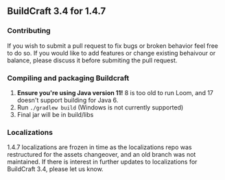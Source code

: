 ## BuildCraft 3.4 for 1.4.7

### Contributing
If you wish to submit a pull request to fix bugs or broken behavior feel free to
do so. If you would like to add features or change existing behaivour or balance,
please discuss it before submiting the pull request.

### Compiling and packaging Buildcraft
1. **Ensure you're using Java version 11!** 8 is too old to run Loom, and 17 doesn't support building for Java 6.
2. Run `./gradlew build` (Windows is not currently supported)
3. Final jar will be in build/libs

### Localizations
1.4.7 localizations are frozen in time as the localizations repo was restructured
for the assets changeover, and an old branch was not maintained. If there is
interest in further updates to localizations for BuildCraft 3.4, please let us
know.
